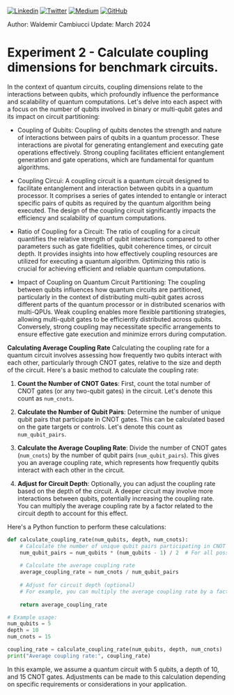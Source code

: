 
[![Linkedin](https://img.shields.io/badge/LinkedIn-0077B5?style=for-the-badge&logo=linkedin&logoColor=white)](https://www.linkedin.com/in/wcamb/)
[![Twitter](https://img.shields.io/badge/Twitter-1DA1F2?style=for-the-badge&logo=twitter&logoColor=white)](https://twitter.com/wcambiuc)
[![Medium](https://img.shields.io/badge/Medium-12100E?style=for-the-badge&logo=medium&logoColor=white)](https://medium.com/@waldemircambiucci)
[![GitHub](https://img.shields.io/badge/GitHub-100000?style=for-the-badge&logo=github&logoColor=white)](https://github.com/waldemircambiucci/)

Author: Waldemir Cambiucci
Update: March 2024

# Experiment 2 - Calculate coupling dimensions for benchmark circuits. 

In the context of quantum circuits, coupling dimensions relate to the interactions between qubits, which profoundly influence the performance and scalability of quantum computations. Let's delve into each aspect with a focus on the number of qubits involved in binary or multi-qubit gates and its impact on circuit partitioning:

- Coupling of Qubits: Coupling of qubits denotes the strength and nature of interactions between pairs of qubits in a quantum processor. These interactions are pivotal for generating entanglement and executing gate operations effectively. Strong coupling facilitates efficient entanglement generation and gate operations, which are fundamental for quantum algorithms.

- Coupling Circui: A coupling circuit is a quantum circuit designed to facilitate entanglement and interaction between qubits in a quantum processor. It comprises a series of gates intended to entangle or interact specific pairs of qubits as required by the quantum algorithm being executed. The design of the coupling circuit significantly impacts the efficiency and scalability of quantum computations.

- Ratio of Coupling for a Circuit: The ratio of coupling for a circuit quantifies the relative strength of qubit interactions compared to other parameters such as gate fidelities, qubit coherence times, or circuit depth. It provides insights into how effectively coupling resources are utilized for executing a quantum algorithm. Optimizing this ratio is crucial for achieving efficient and reliable quantum computations.

- Impact of Coupling on Quantum Circuit Partitioning: The coupling between qubits influences how quantum circuits are partitioned, particularly in the context of distributing multi-qubit gates across different parts of the quantum processor or in distributed scenarios with multi-QPUs. Weak coupling enables more flexible partitioning strategies, allowing multi-qubit gates to be efficiently distributed across qubits. Conversely, strong coupling may necessitate specific arrangements to ensure effective gate execution and minimize errors during computation.

**Calculating Average Coupling Rate**
Calculating the coupling rate for a quantum circuit involves assessing how frequently two qubits interact with each other, particularly through CNOT gates, relative to the size and depth of the circuit. Here's a basic method to calculate the coupling rate:

1. **Count the Number of CNOT Gates**: First, count the total number of CNOT gates (or any two-qubit gates) in the circuit. Let's denote this count as `num_cnots`.

2. **Calculate the Number of Qubit Pairs**: Determine the number of unique qubit pairs that participate in CNOT gates. This can be calculated based on the gate targets or controls. Let's denote this count as `num_qubit_pairs`.

3. **Calculate the Average Coupling Rate**: Divide the number of CNOT gates (`num_cnots`) by the number of qubit pairs (`num_qubit_pairs`). This gives you an average coupling rate, which represents how frequently qubits interact with each other in the circuit.

4. **Adjust for Circuit Depth**: Optionally, you can adjust the coupling rate based on the depth of the circuit. A deeper circuit may involve more interactions between qubits, potentially increasing the coupling rate. You can multiply the average coupling rate by a factor related to the circuit depth to account for this effect.

Here's a Python function to perform these calculations:

```python
def calculate_coupling_rate(num_qubits, depth, num_cnots):
    # Calculate the number of unique qubit pairs participating in CNOT gates
    num_qubit_pairs = num_qubits * (num_qubits - 1) / 2  # For all possible pairs
    
    # Calculate the average coupling rate
    average_coupling_rate = num_cnots / num_qubit_pairs
    
    # Adjust for circuit depth (optional)
    # For example, you can multiply the average coupling rate by a factor related to the circuit depth
    
    return average_coupling_rate

# Example usage:
num_qubits = 5
depth = 10
num_cnots = 15

coupling_rate = calculate_coupling_rate(num_qubits, depth, num_cnots)
print("Average coupling rate:", coupling_rate)
```

In this example, we assume a quantum circuit with 5 qubits, a depth of 10, and 15 CNOT gates. Adjustments can be made to this calculation depending on specific requirements or considerations in your application.
